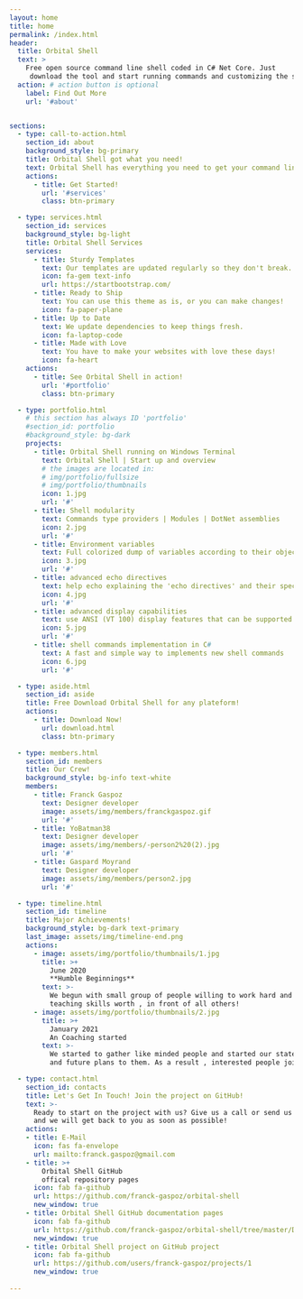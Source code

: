 ```yaml
---
layout: home
title: home
permalink: /index.html
header:
  title: Orbital Shell
  text: >
    Free open source command line shell coded in C# Net Core. Just
     download the tool and start running commands and customizing the sell, interacting with the system, streams and with C# objects !
  action: # action button is optional
    label: Find Out More
    url: '#about'


sections:
  - type: call-to-action.html
    section_id: about
    background_style: bg-primary
    title: Orbital Shell got what you need!
    text: Orbital Shell has everything you need to get your command line environment up and running in no time! The command line tool **"orbsh"**, and all of the commands modules and scripts are open source, free to download, and easy to use. Get involved in the project on GitHub ! <br><br><img style="margin-bottom:4em;display:block;transform:rotate(-25deg);" src="assets/img/shelltrview.png"><br><br>
    actions:
      - title: Get Started!
        url: '#services'
        class: btn-primary

  - type: services.html
    section_id: services
    background_style: bg-light
    title: Orbital Shell Services
    services:
      - title: Sturdy Templates
        text: Our templates are updated regularly so they don't break.
        icon: fa-gem text-info
        url: https://startbootstrap.com/
      - title: Ready to Ship
        text: You can use this theme as is, or you can make changes!
        icon: fa-paper-plane
      - title: Up to Date
        text: We update dependencies to keep things fresh.
        icon: fa-laptop-code
      - title: Made with Love
        text: You have to make your websites with love these days!
        icon: fa-heart
    actions:
      - title: See Orbital Shell in action!
        url: '#portfolio'
        class: btn-primary

  - type: portfolio.html
    # this section has always ID 'portfolio'
    #section_id: portfolio
    #background_style: bg-dark
    projects:
      - title: Orbital Shell running on Windows Terminal
        text: Orbital Shell | Start up and overview
        # the images are located in:
        # img/portfolio/fullsize
        # img/portfolio/thumbnails
        icon: 1.jpg
        url: '#'
      - title: Shell modularity
        text: Commands type providers | Modules | DotNet assemblies
        icon: 2.jpg
        url: '#'
      - title: Environment variables
        text: Full colorized dump of variables according to their object type and output decorator
        icon: 3.jpg
        url: '#'
      - title: advanced echo directives
        text: help echo explaining the 'echo directives' and their special syntaxes
        icon: 4.jpg
        url: '#'
      - title: advanced display capabilities
        text: use ANSI (VT 100) display features that can be supported by your console or terminal emulator"
        icon: 5.jpg
        url: '#'
      - title: shell commands implementation in C#
        text: A fast and simple way to implements new shell commands
        icon: 6.jpg
        url: '#'

  - type: aside.html
    section_id: aside
    title: Free Download Orbital Shell for any plateform!
    actions:
      - title: Download Now!
        url: download.html
        class: btn-primary

  - type: members.html
    section_id: members
    title: Our Crew!
    background_style: bg-info text-white
    members:
      - title: Franck Gaspoz
        text: Designer developer
        image: assets/img/members/franckgaspoz.gif
        url: '#'
      - title: YoBatman38
        text: Designer developer
        image: assets/img/members/-person2%20(2).jpg
        url: '#'
      - title: Gaspard Moyrand
        text: Designer developer
        image: assets/img/members/person2.jpg
        url: '#'

  - type: timeline.html
    section_id: timeline
    title: Major Achievements!
    background_style: bg-dark text-primary
    last_image: assets/img/timeline-end.png
    actions:
      - image: assets/img/portfolio/thumbnails/1.jpg
        title: >+
          June 2020
          **Humble Beginnings**
        text: >-
          We begun with small group of people willing to work hard and make our
          teaching skills worth , in front of all others!
      - image: assets/img/portfolio/thumbnails/2.jpg
        title: >+
          January 2021
          An Coaching started
        text: >-
          We started to gather like minded people and started our stategies
          and future plans to them. As a result , interested people joined us!

  - type: contact.html
    section_id: contacts
    title: Let's Get In Touch! Join the project on GitHub!
    text: >-
      Ready to start on the project with us? Give us a call or send us an email
      and we will get back to you as soon as possible!
    actions:    
    - title: E-Mail
      icon: fas fa-envelope
      url: mailto:franck.gaspoz@gmail.com
    - title: >+
        Orbital Shell GitHub 
        offical repository pages
      icon: fab fa-github
      url: https://github.com/franck-gaspoz/orbital-shell
      new_window: true
    - title: Orbital Shell GitHub documentation pages
      icon: fab fa-github
      url: https://github.com/franck-gaspoz/orbital-shell/tree/master/Doc
      new_window: true
    - title: Orbital Shell project on GitHub project
      icon: fab fa-github
      url: https://github.com/users/franck-gaspoz/projects/1
      new_window: true
      
---
```

